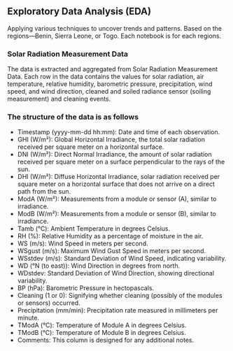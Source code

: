 ## Exploratory Data Analysis (EDA)
Applying various techniques to uncover trends and patterns. Based on the  regions—Benin, Sierra Leone, or Togo. Each notebook is for each regions.
### Solar Radiation Measurement Data
The data is extracted and aggregated from Solar Radiation Measurement Data. Each row in the data contains the values for solar radiation, air temperature, relative humidity, barometric pressure, precipitation, wind speed, and wind direction, cleaned and soiled radiance sensor (soiling measurement) and cleaning events.

### The structure of the data is as follows
* Timestamp (yyyy-mm-dd hh:mm): Date and time of each observation.
* GHI (W/m²): Global Horizontal Irradiance, the total solar radiation received per square meter on a horizontal surface.
* DNI (W/m²): Direct Normal Irradiance, the amount of solar radiation received per square meter on a surface perpendicular to the rays of the sun.
* DHI (W/m²): Diffuse Horizontal Irradiance, solar radiation received per square meter on a horizontal surface that does not arrive on a direct path from the sun.
* ModA (W/m²): Measurements from a module or sensor (A), similar to irradiance.
* ModB (W/m²): Measurements from a module or sensor (B), similar to irradiance.
* Tamb (°C): Ambient Temperature in degrees Celsius.
* RH (%): Relative Humidity as a percentage of moisture in the air.
* WS (m/s): Wind Speed in meters per second.
* WSgust (m/s): Maximum Wind Gust Speed in meters per second.
* WSstdev (m/s): Standard Deviation of Wind Speed, indicating variability.
* WD (°N (to east)): Wind Direction in degrees from north.
* WDstdev: Standard Deviation of Wind Direction, showing directional variability.
* BP (hPa): Barometric Pressure in hectopascals.
* Cleaning (1 or 0): Signifying whether cleaning (possibly of the modules or sensors) occurred.
* Precipitation (mm/min): Precipitation rate measured in millimeters per minute.
* TModA (°C): Temperature of Module A in degrees Celsius.
* TModB (°C): Temperature of Module B in degrees Celsius.
* Comments: This column is designed for any additional notes.